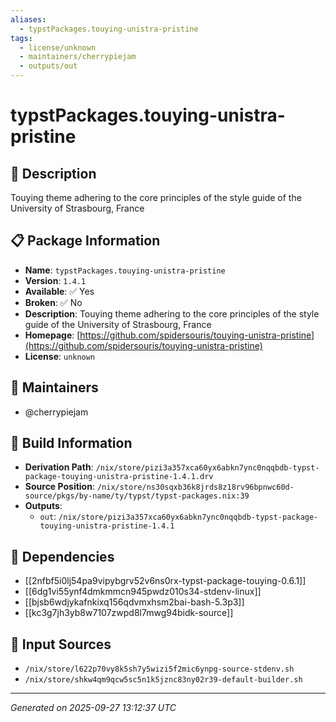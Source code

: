 ```yaml
---
aliases:
  - typstPackages.touying-unistra-pristine
tags:
  - license/unknown
  - maintainers/cherrypiejam
  - outputs/out
---
```


# typstPackages.touying-unistra-pristine

## 📝 Description

Touying theme adhering to the core principles of the style guide of the University of Strasbourg, France

## 📋 Package Information

- **Name**: `typstPackages.touying-unistra-pristine`
- **Version**: `1.4.1`
- **Available**: ✅ Yes
- **Broken**: ✅ No
- **Description**: Touying theme adhering to the core principles of the style guide of the University of Strasbourg, France
- **Homepage**: [https://github.com/spidersouris/touying-unistra-pristine](https://github.com/spidersouris/touying-unistra-pristine)
- **License**: `unknown`
## 👥 Maintainers

- @cherrypiejam


## 🔧 Build Information

- **Derivation Path**: `/nix/store/pizi3a357xca60yx6abkn7ync0nqqbdb-typst-package-touying-unistra-pristine-1.4.1.drv`
- **Source Position**: `/nix/store/ns30sqxb36k8jrds8z18rv96bpnwc60d-source/pkgs/by-name/ty/typst/typst-packages.nix:39`
- **Outputs**:
  - `out`:  `/nix/store/pizi3a357xca60yx6abkn7ync0nqqbdb-typst-package-touying-unistra-pristine-1.4.1`

## 🔗 Dependencies

- [[2nfbf5i0lj54pa9vipybgrv52v6ns0rx-typst-package-touying-0.6.1]]
- [[6dg1vi55ynf4dmkmmcn945pwdz010s34-stdenv-linux]]
- [[bjsb6wdjykafnkixq156qdvmxhsm2bai-bash-5.3p3]]
- [[kc3g7jh3yb8w7107zwpd8l7mwg94bidk-source]]

## 📁 Input Sources

- `/nix/store/l622p70vy8k5sh7y5wizi5f2mic6ynpg-source-stdenv.sh`
- `/nix/store/shkw4qm9qcw5sc5n1k5jznc83ny02r39-default-builder.sh`

---
*Generated on 2025-09-27 13:12:37 UTC*
